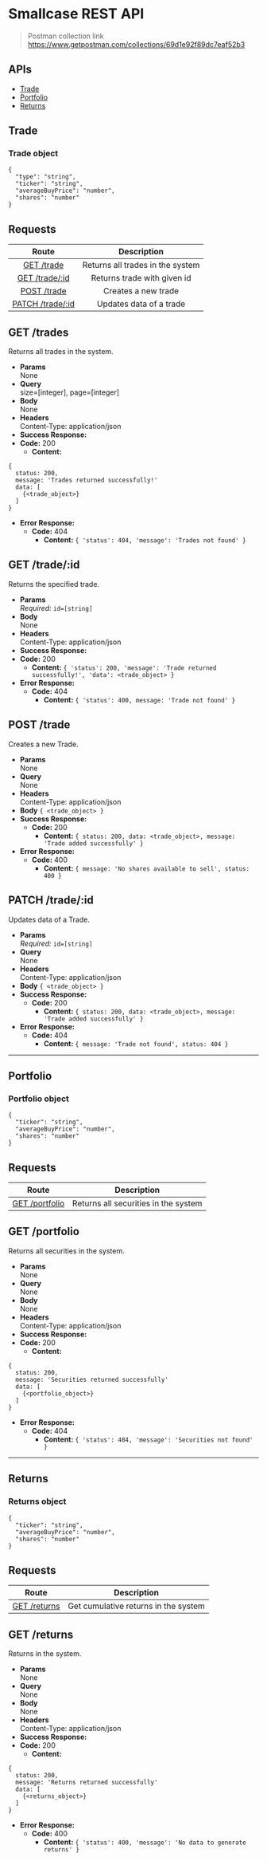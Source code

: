 # Smallcase REST API

> Postman collection link  
> https://www.getpostman.com/collections/69d1e92f89dc7eaf52b3

## APIs

- [Trade](#trade)
- [Portfolio](#portfolio)
- [Returns](#returns)

## **Trade**

### Trade object

```
{
  "type": "string",
  "ticker": "string",
  "averageBuyPrice": "number",
  "shares": "number"
}
```

## **Requests**

|               Route                |           Description            |
|:----------------------------------:|:--------------------------------:|
|     [GET /trade](#get-trades)      | Returns all trades in the system |
|   [GET /trade/:id](#get-tradeid)   |   Returns trade with given id    |
|     [POST /trade](#post-trade)     |       Creates a new trade        |
| [PATCH /trade/:id](#patch-tradeid) |     Updates data of a trade      |

## **GET /trades**

Returns all trades in the system.

- **Params**  
  None
- **Query**  
  size=[integer], page=[integer]
- **Body**  
  None
- **Headers**  
  Content-Type: application/json
- **Success Response:**
- **Code:** 200
  - **Content:**

```
{
  status: 200,
  message: 'Trades returned successfully!'
  data: [
    {<trade_object>}
  ]
}
```

- **Error Response:**
  - **Code:** 404
    - **Content:** `{ 'status': 404, 'message': 'Trades not found' }`

## **GET /trade/:id**

Returns the specified trade.

- **Params**  
  _Required:_ `id=[string]`
- **Body**  
  None
- **Headers**  
  Content-Type: application/json
- **Success Response:**
- **Code:** 200
  - **Content:** `{ 'status': 200, 'message': 'Trade returned successfully!', 'data': <trade_object> }`
- **Error Response:**
  - **Code:** 404
    - **Content:** `{ 'status': 400, message: 'Trade not found' }`

## **POST /trade**

Creates a new Trade.

- **Params**  
  None
- **Query**  
  None
- **Headers**  
  Content-Type: application/json
- **Body** `{ <trade_object> }`
- **Success Response:**
  - **Code:** 200
    - **Content:** `{ status: 200, data: <trade_object>, message: 'Trade added successfully' }`
- **Error Response:**
  - **Code:** 400
    - **Content:** `{ message: 'No shares available to sell', status: 400 }`

## **PATCH /trade/:id**

Updates data of a Trade.

- **Params**  
  _Required:_ `id=[string]`
- **Query**  
  None
- **Headers**  
  Content-Type: application/json
- **Body** `{ <trade_object> }`
- **Success Response:**
  - **Code:** 200
    - **Content:** `{ status: 200, data: <trade_object>, message: 'Trade added successfully' }`
- **Error Response:**
  - **Code:** 404
    - **Content:** `{ message: 'Trade not found', status: 404 }`

***

## **Portfolio**

### Portfolio object

```
{
  "ticker": "string",
  "averageBuyPrice": "number",
  "shares": "number"
}
```

## **Requests**

|              Route               |             Description              |
|:--------------------------------:|:------------------------------------:|
| [GET /portfolio](#get-portfolio) | Returns all securities in the system |

## **GET /portfolio**

Returns all securities in the system.

- **Params**  
  None
- **Query**  
  None
- **Body**  
  None
- **Headers**  
  Content-Type: application/json
- **Success Response:**
- **Code:** 200
  - **Content:**

``` 
{
  status: 200,
  message: 'Securities returned successfully'
  data: [
    {<portfolio_object>}
  ]
}
```

- **Error Response:**
  - **Code:** 404
    - **Content:** `{ 'status': 404, 'message': 'Securities not found' }`

***

## **Returns**

### Returns object

```
{
  "ticker": "string",
  "averageBuyPrice": "number",
  "shares": "number"
}
```

## **Requests**

|            Route             |             Description              |
|:----------------------------:|:------------------------------------:|
| [GET /returns](#get-returns) | Get cumulative returns in the system |

## **GET /returns**

Returns in the system.

- **Params**  
  None
- **Query**  
  None
- **Body**  
  None
- **Headers**  
  Content-Type: application/json
- **Success Response:**
- **Code:** 200
  - **Content:**

``` 
{
  status: 200,
  message: 'Returns returned successfully'
  data: [
    {<returns_object>}
  ]
}
```

- **Error Response:**
  - **Code:** 400
    - **Content:** `{ 'status': 400, 'message': 'No data to generate returns' }`
